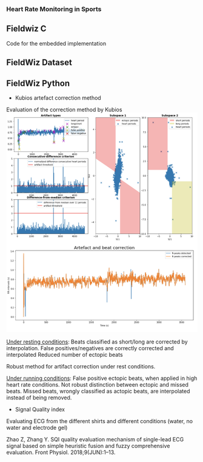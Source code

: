 ### Heart Rate Monitoring in Sports

## Fieldwiz C
Code for the embedded implementation

## FieldWiz Dataset


## FieldWiz Python

* Kubios artefact correction method

Evaluation of the correction method by Kubios
![plot](kubios%20HRV.png)

<u>Under resting conditions</u>:
Beats classified as short/long are corrected by interpolation.
False positives/negatives are correctly corrected and interpolated
Reduced number of ectopic beats

Robust method for artifact correction under rest conditions.

<u>Under running conditions</u>:
False positive ectopic beats, when applied in high heart rate conditions.
Not robust distinction between ectopic and missed beats. Missed beats, wrongly classified as actopic beats, are interpolated instead of being removed.


* Signal Quality index

Evaluating ECG from the different shirts and different conditions (water, no water and electrode gel)

Zhao Z, Zhang Y. SQI quality evaluation mechanism of single-lead ECG signal based on simple heuristic fusion and fuzzy comprehensive evaluation. Front Physiol. 2018;9(JUN):1–13.

